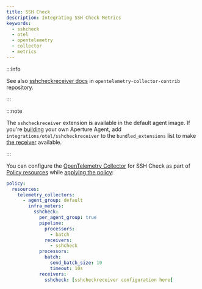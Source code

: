 ```yaml
---
title: SSH Check
description: Integrating SSH Check Metrics
keywords:
  - sshcheck
  - otel
  - opentelemetry
  - collector
  - metrics
---
```


:::info

See also [sshcheckreceiver docs][receiver] in `opentelemetry-collector-contrib`
repository.

:::

:::note

The `sshcheckreceiver` extension is available in the default agent image. If
you're [building][build] your own Aperture Agent, add
`integrations/otel/sshcheckreceiver` to the `bundled_extensions` list to make
[the receiver][receiver] available.

:::

You can configure the [OpenTelemetry Collector][opentelemetry-collector] for SSH
Check as part of [Policy resources][policy-resources] while [applying the
policy][applying-policy]:

```yaml
policy:
  resources:
    telemetry_collectors:
      - agent_group: default
        infra_meters:
          sshcheck:
            per_agent_group: true
            pipeline:
              processors:
                - batch
              receivers:
                - sshcheck
            processors:
              batch:
                send_batch_size: 10
                timeout: 10s
            receivers:
              sshcheck: [sshcheckreceiver configuration here]
```

[build]: /reference/aperturectl/build/agent/agent.md
[receiver]:
  https://github.com/open-telemetry/opentelemetry-collector-contrib/tree/main/receiver/sshcheckreceiver
[opentelemetry-collector]: /reference/policies/spec.md#telemetry-collector
[applying-policy]: /applying-policies/applying-policies.md
[policy-resources]: /reference/policies/spec.md#resources
